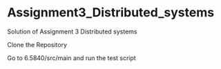 # Assignment3_Distributed_systems
Solution of Assignment 3 Distributed systems


Clone the Repository

Go to 6.5840/src/main and run the test script
